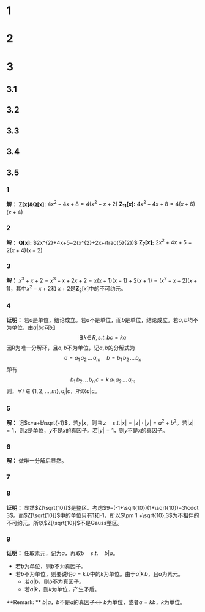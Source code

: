# 1
# 2
# 3
## 3.1
## 3.2
## 3.3
## 3.4
## 3.5
### 1
**解：** **Z[x]&Q[x]:** $4x^{2}-4x+8=4(x^{2}-x+2)$
**${\mathbf Z_{11}[x]:}$** $4x^{2}-4x+8=4(x+6)(x+4)$

### 2
**解：** **Q[x]:** $2x^{2}+4x+5=2(x^{2}+2x+\frac{5}{2})$
**$\mathbf Z_{7}[x]$:** $2x^{2}+4x+5=2(x+4)(x-2)$

### 3
**解：** 
$x^{3}+x+2=x^{3}-x+2x+2=x(x+1)(x-1)+2(x+1)=(x^{2}-x+2)(x+1)$，其中$x^{2}-x+2$和 $x+2$是$\mathbf Z_{3}[x]$中的不可约元。

### 4
**证明：** 若$a$是单位，结论成立。若$a$不是单位，而$b$是单位，结论成立。若$a,b$均不为单位，由$a\Big| bc$可知
$$
\exists \, k\in \, R,\, s.t. \, bc=ka
$$
  因R为唯一分解环，且$a,b$不为单位，记$a,b$的分解式为
$$
a=a_{1}\, a_{2}\, ... \, a_{m}\quad b=b_{1}\, b_{2}\, ... \, b_{n}
$$
即有
$$
b_{1}\, b_{2} \, ... \, b_{n} \, c = k \, a_{1} \, a_{2} \, ... \, a_{m}
$$
则，$\forall i\in \{1,2,...,m\}, a_{i}\Big|c$，所以$a\Big | c$。

### 5
**解：** 记$x=a+b\sqrt{-1}$，若$y\Big| x$，则$\exists \,z \quad s.t. |x|=|z|\cdot|y|=a^{2}+b^{2}$。若$|z|=1$，则$z$是单位，$y$不是$x$的真因子。若$|y|=1$，则$y$不是$x$的真因子。

### 6
**解：** 做唯一分解后显然。

### 7

### 8
**证明：** 显然$Z[\sqrt{10}]$是整区。考虑$9=(-1+\sqrt{10})(1+\sqrt{10})=3\cdot 3$。而$Z[\sqrt{10}]$中的单位只有1和-1，所以$\pm 1 +\sqrt{10},3$为不相伴的不可约元。所以$Z[\sqrt{10}]$不是Gauss整区。

### 9
**证明：** 任取素元，记为$a$，再取$b\quad s.t.\quad b\Big| a$。

* 若$b$为单位，则$b$不为真因子。
* 若$b$不为单位，则要说明$a=k\,b$中的$k$为单位。由于$a\Big|k\,b$，且$a$为素元。
    * 若$a\Big|b$，则$b$不为真因子。
    * 若$a\Big| k$，则$k$为单位，产生矛盾。

**Remark: ** $b\Big| a$，$b$不是$a$的真因子$\Leftrightarrow$ $b$为单位，或者$a=kb$，$k$为单位。









